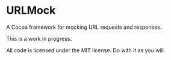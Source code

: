 # URLMock

A Cocoa framework for mocking URL requests and responses.

This is a work in progress.

All code is licensed under the MIT license. Do with it as you will.
